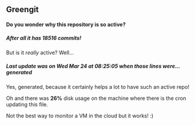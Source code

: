 ## Greengit

#### Do you wonder why this repository is so active?

##### After all it has 18516 commits!

But is it *really* active? Well...

##### Last update was on Wed Mar 24 at 08:25:05 when those lines were... generated

Yes, generated, because it certainly helps a lot to have such an active repo!

Oh and there was **26%** disk usage on the machine
where there is the cron updating this file.

Not the best way to monitor a VM in the cloud but it works! :)
